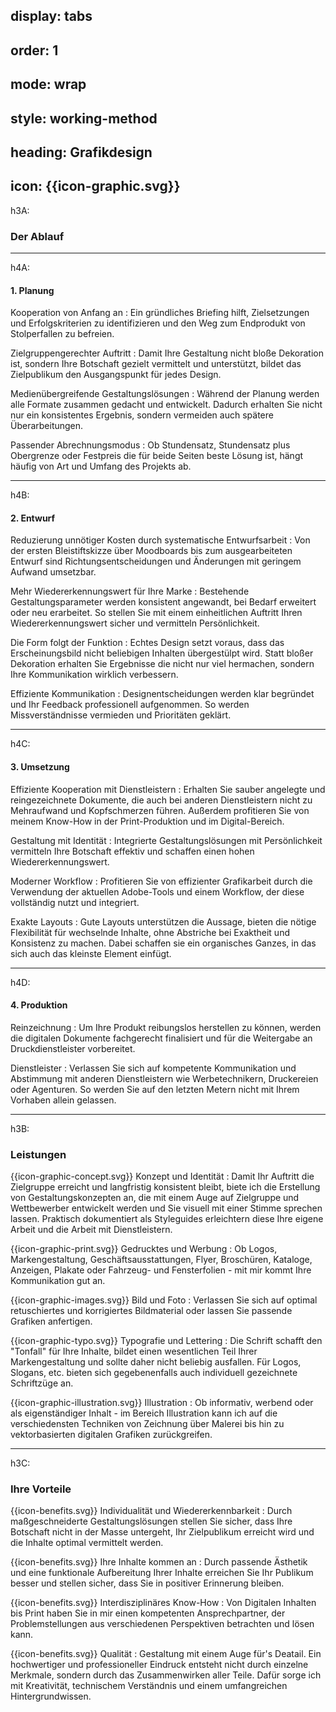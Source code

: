 display: tabs
----
order: 1
----
mode: wrap
----
style: working-method
----
heading:
Grafikdesign
----
icon:
{{icon-graphic.svg}}
----
h3A:

### Der Ablauf

----
h4A:

#### 1. Planung

Kooperation von Anfang an
:    Ein gründliches Briefing hilft, Zielsetzungen und Erfolgskriterien zu identifizieren und den Weg zum Endprodukt von Stolperfallen zu befreien.

Zielgruppengerechter Auftritt
:    Damit Ihre Gestaltung nicht bloße Dekoration ist, sondern Ihre Botschaft gezielt vermittelt und unterstützt, bildet das Zielpublikum den Ausgangspunkt für jedes Design.

Medienübergreifende Gestaltungslösungen
:    Während der Planung werden alle Formate zusammen gedacht und entwickelt. Dadurch erhalten Sie nicht nur ein konsistentes Ergebnis, sondern vermeiden auch spätere Überarbeitungen.

Passender Abrechnungsmodus
:    Ob Stundensatz, Stundensatz plus Obergrenze oder Festpreis die für beide Seiten beste Lösung ist, hängt häufig von Art und Umfang des Projekts ab.

----
h4B:

#### 2. Entwurf

Reduzierung unnötiger Kosten durch systematische Entwurfsarbeit
:    Von der ersten Bleistiftskizze über Moodboards bis zum ausgearbeiteten Entwurf sind Richtungsentscheidungen und Änderungen mit geringem Aufwand umsetzbar.

Mehr Wiedererkennungswert für Ihre Marke
:    Bestehende Gestaltungsparameter werden konsistent angewandt, bei Bedarf erweitert oder neu erarbeitet. So stellen Sie mit einem einheitlichen Auftritt Ihren Wiedererkennungswert sicher und vermitteln Persönlichkeit.

Die Form folgt der Funktion
:    Echtes Design setzt voraus, dass das Erscheinungsbild nicht beliebigen Inhalten übergestülpt wird. Statt bloßer Dekoration erhalten Sie Ergebnisse die nicht nur viel hermachen, sondern Ihre Kommunikation wirklich verbessern.

Effiziente Kommunikation
:    Designentscheidungen werden klar begründet und Ihr Feedback professionell aufgenommen. So werden Missverständnisse vermieden und Prioritäten geklärt.

----
h4C:

#### 3. Umsetzung

Effiziente Kooperation mit Dienstleistern
:    Erhalten Sie sauber angelegte und reingezeichnete Dokumente, die auch bei anderen Dienstleistern nicht zu Mehraufwand und Kopfschmerzen führen. Außerdem profitieren Sie von meinem Know-How in der Print-Produktion und im Digital-Bereich.

Gestaltung mit Identität
:    Integrierte Gestaltungslösungen mit Persönlichkeit vermitteln Ihre Botschaft effektiv und schaffen einen hohen Wiedererkennungswert.

Moderner Workflow
:    Profitieren Sie von effizienter Grafikarbeit durch die Verwendung der aktuellen Adobe-Tools und einem Workflow, der diese vollständig nutzt und integriert.

Exakte Layouts
:    Gute Layouts unterstützen die Aussage, bieten die nötige Flexibilität für wechselnde Inhalte, ohne Abstriche bei Exaktheit und Konsistenz zu machen. Dabei schaffen sie ein organisches Ganzes, in das sich auch das kleinste Element einfügt.

----
h4D:

#### 4. Produktion

Reinzeichnung
:    Um Ihre Produkt reibungslos herstellen zu können, werden die digitalen Dokumente fachgerecht finalisiert und für die Weitergabe an Druckdienstleister vorbereitet.

Dienstleister
:    Verlassen Sie sich auf kompetente Kommunikation und Abstimmung mit anderen Dienstleistern wie Werbetechnikern, Druckereien oder Agenturen. So werden Sie auf den letzten Metern nicht mit Ihrem Vorhaben allein gelassen.

----
h3B:

### Leistungen

{{icon-graphic-concept.svg}}
Konzept und Identität
:	Damit Ihr Auftritt die Zielgruppe erreicht und langfristig konsistent bleibt, biete ich die Erstellung von Gestaltungskonzepten an, die mit einem Auge auf Zielgruppe und Wettbewerber entwickelt werden und Sie visuell mit einer Stimme sprechen lassen. Praktisch dokumentiert als Styleguides erleichtern diese Ihre eigene Arbeit und die Arbeit mit Dienstleistern.

{{icon-graphic-print.svg}}
Gedrucktes und Werbung
:	Ob Logos, Markengestaltung, Geschäftsausstattungen, Flyer, Broschüren, Kataloge, Anzeigen, Plakate oder Fahrzeug- und Fensterfolien - mit mir kommt Ihre Kommunikation gut an.

{{icon-graphic-images.svg}}
Bild und Foto
:	Verlassen Sie sich auf optimal retuschiertes und korrigiertes Bildmaterial oder lassen Sie passende Grafiken anfertigen.

{{icon-graphic-typo.svg}}
Typografie und Lettering
:	Die Schrift schafft den "Tonfall" für Ihre Inhalte, bildet einen wesentlichen Teil Ihrer Markengestaltung und sollte daher nicht beliebig ausfallen. Für Logos, Slogans, etc. bieten sich gegebenenfalls auch individuell gezeichnete Schriftzüge an.

{{icon-graphic-illustration.svg}}
Illustration
:	Ob informativ, werbend oder als eigenständiger Inhalt - im Bereich Illustration kann ich auf die verschiedensten Techniken von Zeichnung über Malerei bis hin zu vektorbasierten digitalen Grafiken zurückgreifen.

----
h3C:

### Ihre Vorteile

{{icon-benefits.svg}}
Individualität und Wiedererkennbarkeit
:	Durch maßgeschneiderte Gestaltungslösungen stellen Sie sicher, dass Ihre Botschaft nicht in der Masse untergeht, Ihr Zielpublikum erreicht wird und die Inhalte optimal vermittelt werden.

{{icon-benefits.svg}}
Ihre Inhalte kommen an
:	Durch passende Ästhetik und eine funktionale Aufbereitung Ihrer Inhalte erreichen Sie Ihr Publikum besser und stellen sicher, dass Sie in positiver Erinnerung bleiben.

{{icon-benefits.svg}}
Interdisziplinäres Know-How
:	Von Digitalen Inhalten bis Print haben Sie in mir einen kompetenten Ansprechpartner, der Problemstellungen aus verschiedenen Perspektiven betrachten und lösen kann.

{{icon-benefits.svg}}
Qualität
:	Gestaltung mit einem Auge für's Deatail. Ein hochwertiger und professioneller Eindruck entsteht nicht durch einzelne Merkmale, sondern durch das Zusammenwirken aller Teile. Dafür sorge ich mit Kreativität, technischem Verständnis und einem umfangreichen Hintergrundwissen.

